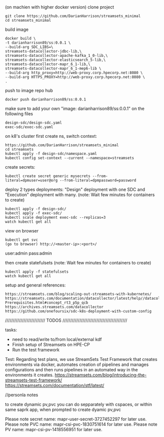(on machien with higher docker version) clone project 
```
git clone https://github.com/DarianHarrison/streamsets_minimal
cd streamsets_minimal
```

build image
```
docker build \
-t darianharrison89/ss:0.0.1 \
--build-arg SDC_LIBS=\
streamsets-datacollector-jdbc-lib,\
streamsets-datacollector-apache-kafka_1_0-lib,\
streamsets-datacollector-elasticsearch_5-lib,\
streamsets-datacollector-mapr_6_1-lib,\
streamsets-datacollector-mapr_6_1-mep6-lib \
--build-arg http_proxy=http://web-proxy.corp.hpecorp.net:8080 \
--build-arg HTTPS_PROXY=http://web-proxy.corp.hpecorp.net:8080 \
.
```
push to image repo hub
```
docker push darianharrison89/ss:0.0.1
```

make sure to add your own "image: darianharrison89/ss:0.0.1" on the following files
```
design-sdc/design-sdc.yaml
exec-sdc/exec-sdc.yaml
```

on k8's cluster first create ns, switch context:
```
https://github.com/DarianHarrison/streamsets_minimal
cd streamsets
kubectl apply -f design-sdc/namespace.yaml
kubectl config set-context --current --namespace=streamsets
```

create secrets:
```
kubectl create secret generic mysecrets --from-literal=dpmuser=user@org --from-literal=dpmpassword=password
```

deploy 2 types deployments: "Design" deployment with one SDC and "Execution" deployment with many. (note: Wait few minutes for containers to create)

```
kubectl apply -f design-sdc/
kubectl apply -f exec-sdc/
kubectl scale deployment exec-sdc --replicas=3
watch kubectl get all
```

view on browser
```
kubectl get svc
(go to browser) http://<master-ip>:<port>/
```
user:admin
pass:admin

then create statefulsets (note: Wait few minutes for containers to create)
```
kubectl apply -f statefulsets
watch kubectl get all
```

setup and general references:
```
https://streamsets.com/blog/scaling-out-streamsets-with-kubernetes/
https://streamsets.com/documentation/datacollector/latest/help//datacollector/UserGuide/Installation/MapR-Prerequisites.html#concept_rt3_p5p_qcb
https://archives.streamsets.com/datacollector
https://github.com/onefoursix/sdc-k8s-deployment-with-custom-config
```

////////////////////////// TODOS //////////////////////////////////////////

tasks:

*   need to read/write to/from local/external kdf
*   Finish setup of Streamsets on HPE-CP
*   Run the test framework

Test:
Regarding test plans, we use StreamSets Test Framework that creates environments via docker, automates creation of pipelines and manages configurations and then runs pipelines in an automated way in the environments it creates.
https://streamsets.com/blog/introducing-the-streamsets-test-framework/
https://streamsets.com/documentation/stf/latest/

//personla notes

to create dynamic pv,pvc you can do sepparately with cspaces, or within same saprk app, when prompted to create dyamic pv,pvc 

Please note secret name: mapr-user-secret-3727452297 for later use.
Please note PVC name: mapr-csi-pvc-1830751614 for later use.
Please note PV name: mapr-csi-pv-1418556951 for later use.




